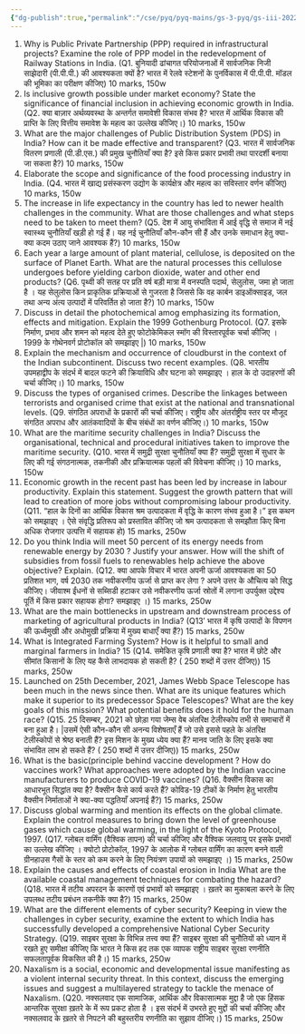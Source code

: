```yaml
---
{"dg-publish":true,"permalink":"/cse/pyq/pyq-mains/gs-3-pyq/gs-iii-2022/"}
---
```




1. Why is Public Private Partnership (PPP) required in infrastructural projects? Examine the role of PPP model in the redevelopment of Railway Stations in India. (Q1. बुनियादी ढांचागत परियोजनाओं में सार्वजनिक निजी साझेदारी (पी.पी.पी.) की आवश्यकता क्यों है? भारत में रेलवे स्टेशनों के पुनर्विकास में पी.पी.पी. मॉडल की भूमिका का परीक्षण कीजिए) 10 marks, 150w
2. Is inclusive growth possible under market economy? State the significance of financial inclusion in achieving economic growth in India. (Q2. क्या बाज़ार अर्थव्यवस्था के अन्तर्गत समावेशी विकास संभव है? भारत में आर्थिक विकास की प्राप्ति के लिए वित्तीय समावेश के महत्व का उल्लेख कीजिए।) 10 marks, 150w
3. What are the major challenges of Public Distribution System (PDS) in India? How can it be made effective and transparent? (Q3. भारत में सार्वजनिक वितरण प्रणाली (पी.डी.एस.) की प्रमुख चुनौतियाँ क्या है? इसे किस प्रकार प्रभावी तथा पारदर्शी बनाया जा सकता है?) 10 marks, 150w
4. Elaborate the scope and significance of the food processing industry in India. (Q4. भारत में खाद्य प्रसंस्करण उद्योग के कार्यक्षेत्र और महत्व का सविस्तार वर्णन कीजिए) 10 marks, 150w
5. The increase in life expectancy in the country has led to newer health challenges in the community. What are those challenges and what steps need to be taken to meet them? (Q5. देश में आयु संभाविता में आई वृद्धि से समाज में नई स्वास्थ्य चुनौतियाँ खड़ी हो गई हैं। यह नई चुनौतियाँ कौन-कौन सी हैं और उनके समाधान हेतु क्या-क्या कदम उठाए जाने आवश्यक हैं?) 10 marks, 150w
6. Each year a large amount of plant material, cellulose, is deposited on the surface of Planet Earth. What are the natural processes this cellulose undergoes before yielding carbon dioxide, water and other end products? (Q6. पृथ्वी की सतह पर प्रति वर्ष बड़ी मात्रा में वनस्पति पदार्थ, सेलुलोस, जमा हो जाता है । यह सेलुलोस किन प्राकृतिक प्रक्रियाओं से गुजरता है जिससे कि वह कार्बन डाइऑक्साइड, जल तथा अन्य अंत्य उत्पादों में परिवर्तित हो जाता है?) 10 marks, 150w
7. Discuss in detail the photochemical amog emphasizing its formation, effects and mitigation. Explain the 1999 Gothenburg Protocol. (Q7. इसके निर्माण, प्रभाव और शमन को महत्व देते हुए फोटोकेमिकल स्मॉग की विस्तारपूर्वक चर्चा कीजिए । 1999 के गोथेनवर्ग प्रोटोकॉल को समझाइए |) 10 marks, 150w
8. Explain the mechanism and occurrence of cloudburst in the context of the Indian subcontinent. Discuss two recent examples. (Q8. भारतीय उपमहाद्वीप के संदर्भ में बादल फटने की क्रियाविधि और घटना को समझाइए । हाल के दो उदाहरणों की चर्चा कीजिए।) 10 marks, 150w
9. Discuss the types of organised crimes. Describe the linkages between terrorists and organised crime that exist at the national and transnational levels. (Q9. संगठित अपराधों के प्रकारों की चर्चा कीजिए। राष्ट्रीय और अंतर्राष्ट्रीय स्तर पर मौजूद संगठित अपराध और आतंकवादियों के बीच संबंधों का वर्णन कीजिए।) 10 marks, 150w
10. What are the maritime security challenges in India? Discuss the organisational, technical and procedural initiatives taken to improve the maritime security. (Q10. भारत में समुद्री सुरक्षा चुनौतियाँ क्या हैं? समुद्री सुरक्षा में सुधार के लिए की गई संगठनात्मक, तकनीकी और प्रक्रियात्मक पहलों की विवेचना कीजिए।) 10 marks, 150w
11. Economic growth in the recent past has been led by increase in labour productivity. Explain this statement. Suggest the growth pattern that will lead to creation of more jobs without compromising labour productivity. (Q11. “हाल के दिनों का आर्थिक विकास श्रम उत्पादकता में वृद्धि के कारण संभव हुआ है।” इस कथन को समझाइए । ऐसे संवृद्धि प्रतिरूप को प्रस्तावित कीजिए जो श्रम उत्पादकता से समझौता किए बिना अधिक रोजगार उत्पत्ति में सहायक हो) 15 marks, 250w
12. Do you think India will meet 50 percent of its energy needs from renewable energy by 2030 ? Justify your answer. How will the shift of subsidies from fossil fuels to renewables help achieve the above objective? Explain. (Q12. क्या आपके विचार में भारत अपनी ऊर्जा आवश्यकता का 50 प्रतिशत भाग, वर्ष 2030 तक नवीकरणीय ऊर्जा से प्राप्त कर लेगा ? अपने उत्तर के औचित्य को सिद्ध कीजिए। जीवाश्म ईंधनों से सब्सिडी हटाकर उसे नवीकरणीय ऊर्जा स्रोतों में लगाना उपर्युक्त उद्देश्य पूर्ति में किस प्रकार सहायक होगा? समझाइए ।) 15 marks, 250w
13. What are the main bottlenecks in upstream and downstream process of marketing of agricultural products in India? (Q13′ भारत में कृषि उत्पादों के विपणन की ऊर्ध्वमुखी और अधोमुखी प्रक्रिया में मुख्य बाधाएँ क्या हैं?) 15 marks, 250w
14. What is Integrated Farming System? How is it helpful to small and marginal farmers in India? 15 (Q14. समेकित कृषि प्रणाली क्या है? भारत में छोटे और सीमांत किसानों के लिए यह कैसे लाभदायक हो सकती है? ( 250 शब्दों में उत्तर दीजिए)) 15 marks, 250w
15. Launched on 25th December, 2021, James Webb Space Telescope has been much in the news since then. What are its unique features which make it superior to its predecessor Space Telescopes? What are the key goals of this mission? What potential benefits does it hold for the human race? (Q15. 25 दिसम्बर, 2021 को छोड़ा गया जेम्स वेब अंतरिक्ष टेलीस्कोप तभी से समाचारों में बना हुआ है। |उसमें ऐसी कौन-कौन सी अनन्य विशेषताएँ हैं जो उसे इससे पहले के अंतरिक्ष टेलीस्कोपों से श्रेष्ठ बनाती हैं? इस मिशन के मुख्य ध्येय क्या हैं? मानव जाति के लिए इसके क्या संभावित लाभ हो सकते हैं? ( 250 शब्दों में उत्तर दीजिए)) 15 marks, 250w
16. What is the basic(principle behind vaccine development ? How do vaccines work? What approaches were adopted by the Indian vaccine manufacturers to produce COVID-19 vaccines? (Q16. वैक्सीन विकास का आधारभूत सिद्धांत क्या है? वैक्सीन कैसे कार्य करते हैं? कोविड-19 टीकों के निर्माण हेतु भारतीय वैक्सीन निर्माताओं ने क्या-क्या पद्धतियाँ अपनाई हैं?) 15 marks, 250w
17. Discuss global warming and mention its effects on the global climate. Explain the control measures to bring down the level of greenhouse gases which cause global warming, in the light of the Kyoto Protocol, 1997. (Q17. ग्लोबल वार्मिंग (वैश्विक तापन) की चर्चा कीजिए और वैश्विक जलवायु पर इसके प्रभावों का उल्लेख कीजिए । क्योटो प्रोटोकॉल, 1997 के आलोक में ग्लोबल वार्मिंग का कारण बनने वाली ग्रीनहाउस गैसों के स्तर को कम करने के लिए नियंत्रण उपायों को समझाइए ।) 15 marks, 250w
18. Explain the causes and effects of coastal erosion in India What are the available coastal management techniques for combating the hazard? (Q18. भारत में तटीय अपरदन के कारणों एवं प्रभावों को समझाइए । ख़तरे का मुकाबला करने के लिए उपलब्ध तटीय प्रबंधन तकनीकें क्या है?) 15 marks, 250w
19. What are the different elements of cyber security? Keeping in view the challenges in cyber security, examine the extent to which India has successfully developed a comprehensive National Cyber Security Strategy. (Q19. साइबर सुरक्षा के विभिन्न तत्त्व क्या हैं? साइबर सुरक्षा की चुनौतियों को ध्यान में रखते हुए समीक्षा कीजिए कि भारत ने किस हद तक एक व्यापक राष्ट्रीय साइबर सुरक्षा रणनीति सफलतापूर्वक विकसित की है।) 15 marks, 250w
20. Naxalism is a social, economic and developmental issue manifesting as a violent internal security threat. In this context, discuss the emerging issues and suggest a multilayered strategy to tackle the menace of Naxalism. (Q20. नक्सलवाद एक सामाजिक, आर्थिक और विकासात्मक मुद्दा है जो एक हिंसक आन्तरिक सुरक्षा ख़तरे के में रूप प्रकट होता है । इस संदर्भ में उभरते हुए मुद्दों की चर्चा कीजिए और नक्सलवाद के ख़तरे से निपटने की बहुस्तरीय रणनीति का सुझाव दीजिए।) 15 marks, 250w
